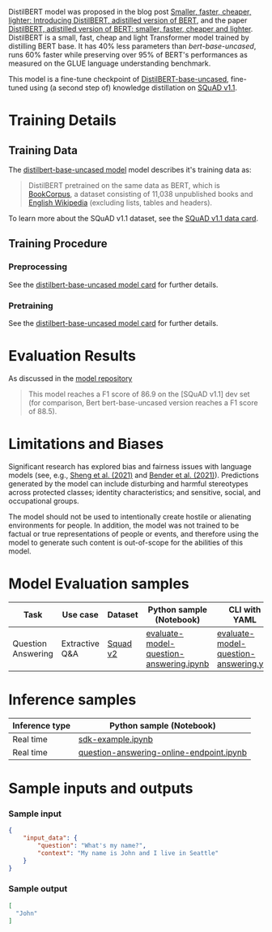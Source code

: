 DistilBERT model was proposed in the blog post [Smaller, faster, cheaper, lighter: Introducing DistilBERT, adistilled version of BERT](https://medium.com/huggingface/distilbert-8cf3380435b5), and the paper [DistilBERT, adistilled version of BERT: smaller, faster, cheaper and lighter](https://arxiv.org/abs/1910.01108). DistilBERT is a small, fast, cheap and light Transformer model trained by distilling BERT base. It has 40% less parameters than *bert-base-uncased*, runs 60% faster while preserving over 95% of BERT's performances as measured on the GLUE language understanding benchmark.

This model is a fine-tune checkpoint of [DistilBERT-base-uncased](https://huggingface.co/distilbert-base-uncased), fine-tuned using (a second step of) knowledge distillation on [SQuAD v1.1](https://huggingface.co/datasets/squad). 

# Training Details

## Training Data

The [distilbert-base-uncased model](https://huggingface.co/distilbert-base-uncased) model describes it's training data as: 

> DistilBERT pretrained on the same data as BERT, which is [BookCorpus](https://yknzhu.wixsite.com/mbweb), a dataset consisting of 11,038 unpublished books and [English Wikipedia](https://en.wikipedia.org/wiki/English_Wikipedia) (excluding lists, tables and headers).

To learn more about the SQuAD v1.1 dataset, see the [SQuAD v1.1 data card](https://huggingface.co/datasets/squad).

## Training Procedure

### Preprocessing

See the [distilbert-base-uncased model card](https://huggingface.co/distilbert-base-uncased) for further details.

### Pretraining

See the [distilbert-base-uncased model card](https://huggingface.co/distilbert-base-uncased) for further details. 

# Evaluation Results

As discussed in the [model repository](https://github.com/huggingface/transformers/blob/main/examples/research_projects/distillation/README.md)

> This model reaches a F1 score of 86.9 on the [SQuAD v1.1] dev set (for comparison, Bert bert-base-uncased version reaches a F1 score of 88.5).

# Limitations and Biases

Significant research has explored bias and fairness issues with language models (see, e.g., [Sheng et al. (2021)](https://aclanthology.org/2021.acl-long.330.pdf) and [Bender et al. (2021)](https://dl.acm.org/doi/pdf/10.1145/3442188.3445922)). Predictions generated by the model can include disturbing and harmful stereotypes across protected classes; identity characteristics; and sensitive, social, and occupational groups.

The model should not be used to intentionally create hostile or alienating environments for people. In addition, the model was not trained to be factual or true representations of people or events, and therefore using the model to generate such content is out-of-scope for the abilities of this model.

# Model Evaluation samples

Task|Use case|Dataset|Python sample (Notebook)|CLI with YAML
|--|--|--|--|--|
Question Answering|Extractive Q&A|<a href="https://huggingface.co/datasets/squad_v2" target="_blank">Squad v2</a>|<a href="https://aka.ms/azureml-eval-sdk-question-answering" target="_blank">evaluate-model-question-answering.ipynb</a>|<a href="https://aka.ms/azureml-eval-cli-question-answering" target="_blank">evaluate-model-question-answering.yml</a>

# Inference samples

Inference type|Python sample (Notebook)
|--|--|
Real time|[sdk-example.ipynb](https://aka.ms/sdk-notebook-examples)
Real time|[question-answering-online-endpoint.ipynb](https://aka.ms/question-answering-online-endpoint-oss)

# Sample inputs and outputs

### Sample input
```json
{
    "input_data": {
        "question": "What's my name?",
        "context": "My name is John and I live in Seattle"
    }
}
```

### Sample output
```json
[
  "John"
]
```
